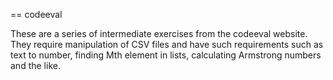 == codeeval

These are a series of intermediate exercises from the codeeval website. They require manipulation of CSV files and have such requirements such as text to number, finding Mth element in lists, calculating Armstrong numbers and the like.
